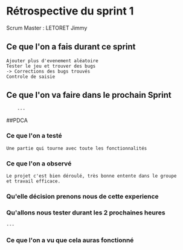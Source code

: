 # Rétrospective du sprint 1

Scrum Master : LETORET Jimmy

## Ce que l'on a fais durant ce sprint 
	Ajouter plus d'evenement aléatoire
	Tester le jeu et trouver des bugs
	-> Corrections des bugs trouvés
	Controle de saisie	

## Ce que l'on va faire dans le prochain Sprint
		---
	
##PDCA

### Ce que l'on a testé 
	Une partie qui tourne avec toute les fonctionnalités
	
	
### Ce que l'on a observé 
	Le projet c'est bien déroulé, très bonne entente dans le groupe
	et travail efficace.
	
### Qu'elle décision prenons nous de cette experience 
	
	 
### Qu'allons nous tester durant les 2 prochaines heures 
	---

### Ce que l'on a vu que cela auras fonctionné 
	